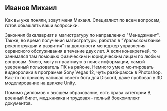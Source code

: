 ## Иванов Михаил

Как вы уже поняли, зовут меня Михаил. Специалист по всем вопросам, готов обкашлять ваши вопросики. 

Закончил бакалавриат и магистратуру по направлению "Менеджмент". Также, во время получения магистратуры, работал в "Уральском банке реконструкции и развития" на должности менеджер управления сервисного обслуживания в течение двух лет. А если конекретней, то занимался там помощью физическим и юридическим лицам по любым вопросам.
Умею, могу и практикую в поиск информации, самый уверенный пользователь ПК на районе. Немного умею монтировать видеоролики в программе Sony Vegas 12, чуть разбираюсь в Photoshop. Как-то по приколу написал своего бота для Discord, даже пробовал в 3D моделирование на движке Unity.  

Помимо дипломов о высшем образование, есть права категории B, военный билет, мед.книжка и трудовая - полный боекомплект документов. 
